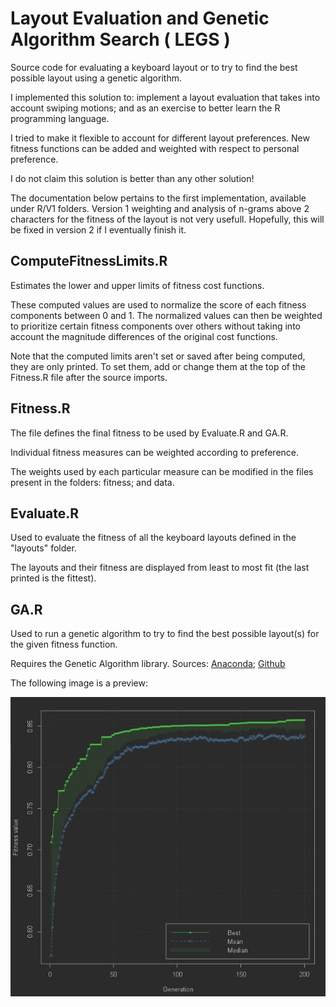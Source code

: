 # Layout Evaluation and Genetic Algorithm Search ( LEGS )

Source code for evaluating a keyboard layout or to try to find the best possible layout using a genetic algorithm.

I implemented this solution to: implement a layout evaluation that 
 takes into account swiping motions; and as an exercise to better learn the R programming language. 

I tried to make it flexible to account for different layout preferences.
New fitness functions can be added and weighted with respect to personal preference.

I do not claim this solution is better than any other solution!

The documentation below pertains to the first implementation, available under R/V1 folders.
Version 1 weighting and analysis of n-grams above 2 characters for the fitness of the layout is 
not very usefull. Hopefully, this will be fixed in version 2 if I eventually finish it.

## ComputeFitnessLimits.R

Estimates the lower and upper limits of fitness cost functions.

These computed values are used to normalize the score of each fitness components between 0 and 1.
The normalized values can then be weighted to prioritize certain fitness components over others without 
taking into account the magnitude differences of the original cost functions.

Note that the computed limits aren't set or saved after being computed, they are only printed.
To set them, add or change them at the top of the Fitness.R file after the source imports.

## Fitness.R

The file defines the final fitness to be used by Evaluate.R and GA.R.

Individual fitness measures can be weighted according to preference.

The weights used by each particular measure can be modified in the files present in the folders: fitness; and data.

## Evaluate.R

Used to evaluate the fitness of all the keyboard layouts defined in the "layouts" folder.

The layouts and their fitness are displayed from least to most fit (the last printed is the fittest).


## GA.R

Used to run a genetic algorithm to try to find the best possible layout(s) for the given fitness function.

Requires the Genetic Algorithm library. Sources:
[Anaconda](https://anaconda.org/conda-forge/r-ga);
[Github](https://luca-scr.github.io/GA/articles/GA.html)

The following image is a preview:

![preview](images/ga_sample.jpg)